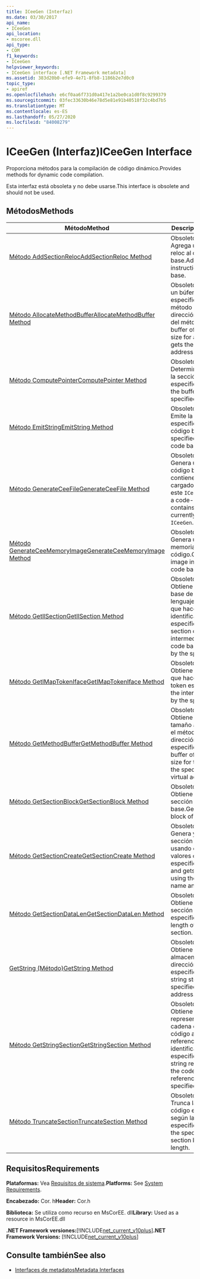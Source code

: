 ```yaml
---
title: ICeeGen (Interfaz)
ms.date: 03/30/2017
api_name:
- ICeeGen
api_location:
- mscoree.dll
api_type:
- COM
f1_keywords:
- ICeeGen
helpviewer_keywords:
- ICeeGen interface [.NET Framework metadata]
ms.assetid: 383d20b0-efe9-4e71-8fb8-1186b2e7d0c0
topic_type:
- apiref
ms.openlocfilehash: e6cf0aa6f731d0a417e1a2be0ca1d0f8c9299379
ms.sourcegitcommit: 03fec33630b46e78d5e81e91b40518f32c4bd7b5
ms.translationtype: MT
ms.contentlocale: es-ES
ms.lasthandoff: 05/27/2020
ms.locfileid: "84008279"
---
```

# <a name="iceegen-interface"></a><span data-ttu-id="5d998-102">ICeeGen (Interfaz)</span><span class="sxs-lookup"><span data-stu-id="5d998-102">ICeeGen Interface</span></span>
<span data-ttu-id="5d998-103">Proporciona métodos para la compilación de código dinámico.</span><span class="sxs-lookup"><span data-stu-id="5d998-103">Provides methods for dynamic code compilation.</span></span>  
  
 <span data-ttu-id="5d998-104">Esta interfaz está obsoleta y no debe usarse.</span><span class="sxs-lookup"><span data-stu-id="5d998-104">This interface is obsolete and should not be used.</span></span>  
  
## <a name="methods"></a><span data-ttu-id="5d998-105">Métodos</span><span class="sxs-lookup"><span data-stu-id="5d998-105">Methods</span></span>  
  
|<span data-ttu-id="5d998-106">Método</span><span class="sxs-lookup"><span data-stu-id="5d998-106">Method</span></span>|<span data-ttu-id="5d998-107">Descripción</span><span class="sxs-lookup"><span data-stu-id="5d998-107">Description</span></span>|  
|------------|-----------------|  
|[<span data-ttu-id="5d998-108">Método AddSectionReloc</span><span class="sxs-lookup"><span data-stu-id="5d998-108">AddSectionReloc Method</span></span>](iceegen-addsectionreloc-method.md)|<span data-ttu-id="5d998-109">Obsoleto.</span><span class="sxs-lookup"><span data-stu-id="5d998-109">Obsolete.</span></span> <span data-ttu-id="5d998-110">Agrega una instrucción. reloc al código base.</span><span class="sxs-lookup"><span data-stu-id="5d998-110">Adds a .reloc instruction to the code base.</span></span>|  
|[<span data-ttu-id="5d998-111">Método AllocateMethodBuffer</span><span class="sxs-lookup"><span data-stu-id="5d998-111">AllocateMethodBuffer Method</span></span>](iceegen-allocatemethodbuffer-method.md)|<span data-ttu-id="5d998-112">Obsoleto.</span><span class="sxs-lookup"><span data-stu-id="5d998-112">Obsolete.</span></span> <span data-ttu-id="5d998-113">Crea un búfer con el tamaño especificado para un método y obtiene la dirección virtual relativa del método.</span><span class="sxs-lookup"><span data-stu-id="5d998-113">Creates a buffer of the specified size for a method, and gets the relative virtual address of the method.</span></span>|  
|[<span data-ttu-id="5d998-114">Método ComputePointer</span><span class="sxs-lookup"><span data-stu-id="5d998-114">ComputePointer Method</span></span>](iceegen-computepointer-method.md)|<span data-ttu-id="5d998-115">Obsoleto.</span><span class="sxs-lookup"><span data-stu-id="5d998-115">Obsolete.</span></span> <span data-ttu-id="5d998-116">Determina el búfer para la sección de código especificada.</span><span class="sxs-lookup"><span data-stu-id="5d998-116">Determines the buffer for the specified code section.</span></span>|  
|[<span data-ttu-id="5d998-117">Método EmitString</span><span class="sxs-lookup"><span data-stu-id="5d998-117">EmitString Method</span></span>](iceegen-emitstring-method.md)|<span data-ttu-id="5d998-118">Obsoleto.</span><span class="sxs-lookup"><span data-stu-id="5d998-118">Obsolete.</span></span> <span data-ttu-id="5d998-119">Emite la cadena especificada en el código base.</span><span class="sxs-lookup"><span data-stu-id="5d998-119">Emits the specified string into the code base.</span></span>|  
|[<span data-ttu-id="5d998-120">Método GenerateCeeFile</span><span class="sxs-lookup"><span data-stu-id="5d998-120">GenerateCeeFile Method</span></span>](iceegen-generateceefile-method.md)|<span data-ttu-id="5d998-121">Obsoleto.</span><span class="sxs-lookup"><span data-stu-id="5d998-121">Obsolete.</span></span> <span data-ttu-id="5d998-122">Genera un archivo de código base que contiene el código base cargado actualmente en este `ICeeGen` .</span><span class="sxs-lookup"><span data-stu-id="5d998-122">Generates a code-base file that contains the code base currently loaded into this `ICeeGen`.</span></span>|  
|[<span data-ttu-id="5d998-123">Método GenerateCeeMemoryImage</span><span class="sxs-lookup"><span data-stu-id="5d998-123">GenerateCeeMemoryImage Method</span></span>](iceegen-generateceememoryimage-method.md)|<span data-ttu-id="5d998-124">Obsoleto.</span><span class="sxs-lookup"><span data-stu-id="5d998-124">Obsolete.</span></span> <span data-ttu-id="5d998-125">Genera una imagen en memoria para la base de código.</span><span class="sxs-lookup"><span data-stu-id="5d998-125">Generates an image in memory for the code base.</span></span>|  
|[<span data-ttu-id="5d998-126">Método GetIlSection</span><span class="sxs-lookup"><span data-stu-id="5d998-126">GetIlSection Method</span></span>](iceegen-getilsection-method.md)|<span data-ttu-id="5d998-127">Obsoleto.</span><span class="sxs-lookup"><span data-stu-id="5d998-127">Obsolete.</span></span> <span data-ttu-id="5d998-128">Obtiene la sección de la base de código de lenguaje intermedio a la que hace referencia el identificador especificado.</span><span class="sxs-lookup"><span data-stu-id="5d998-128">Gets the section of the intermediate language code base referenced by the specified handle.</span></span>|  
|[<span data-ttu-id="5d998-129">Método GetIMapTokenIface</span><span class="sxs-lookup"><span data-stu-id="5d998-129">GetIMapTokenIface Method</span></span>](iceegen-getimaptokeniface-method.md)|<span data-ttu-id="5d998-130">Obsoleto.</span><span class="sxs-lookup"><span data-stu-id="5d998-130">Obsolete.</span></span> <span data-ttu-id="5d998-131">Obtiene la interfaz a la que hace referencia el token especificado.</span><span class="sxs-lookup"><span data-stu-id="5d998-131">Gets the interface referenced by the specified token.</span></span>|  
|[<span data-ttu-id="5d998-132">Método GetMethodBuffer</span><span class="sxs-lookup"><span data-stu-id="5d998-132">GetMethodBuffer Method</span></span>](iceegen-getmethodbuffer-method.md)|<span data-ttu-id="5d998-133">Obsoleto.</span><span class="sxs-lookup"><span data-stu-id="5d998-133">Obsolete.</span></span> <span data-ttu-id="5d998-134">Obtiene un búfer del tamaño adecuado para el método en la dirección virtual relativa especificada.</span><span class="sxs-lookup"><span data-stu-id="5d998-134">Gets a buffer of the appropriate size for the method at the specified relative virtual address.</span></span>|  
|[<span data-ttu-id="5d998-135">Método GetSectionBlock</span><span class="sxs-lookup"><span data-stu-id="5d998-135">GetSectionBlock Method</span></span>](iceegen-getsectionblock-method.md)|<span data-ttu-id="5d998-136">Obsoleto.</span><span class="sxs-lookup"><span data-stu-id="5d998-136">Obsolete.</span></span> <span data-ttu-id="5d998-137">Obtiene un bloque de sección del código base.</span><span class="sxs-lookup"><span data-stu-id="5d998-137">Gets a section block of the code base.</span></span>|  
|[<span data-ttu-id="5d998-138">Método GetSectionCreate</span><span class="sxs-lookup"><span data-stu-id="5d998-138">GetSectionCreate Method</span></span>](iceegen-getsectioncreate-method.md)|<span data-ttu-id="5d998-139">Obsoleto.</span><span class="sxs-lookup"><span data-stu-id="5d998-139">Obsolete.</span></span> <span data-ttu-id="5d998-140">Genera y obtiene una sección de código usando el nombre y los valores de marca especificados.</span><span class="sxs-lookup"><span data-stu-id="5d998-140">Generates and gets a code section using the specified name and flag values.</span></span>|  
|[<span data-ttu-id="5d998-141">Método GetSectionDataLen</span><span class="sxs-lookup"><span data-stu-id="5d998-141">GetSectionDataLen Method</span></span>](iceegen-getsectiondatalen-method.md)|<span data-ttu-id="5d998-142">Obsoleto.</span><span class="sxs-lookup"><span data-stu-id="5d998-142">Obsolete.</span></span> <span data-ttu-id="5d998-143">Obtiene la longitud de la sección especificada.</span><span class="sxs-lookup"><span data-stu-id="5d998-143">Gets the length of the specified section.</span></span>|  
|[<span data-ttu-id="5d998-144">GetString (Método)</span><span class="sxs-lookup"><span data-stu-id="5d998-144">GetString Method</span></span>](iceegen-getstring-method.md)|<span data-ttu-id="5d998-145">Obsoleto.</span><span class="sxs-lookup"><span data-stu-id="5d998-145">Obsolete.</span></span> <span data-ttu-id="5d998-146">Obtiene la cadena almacenada en la dirección virtual relativa especificada.</span><span class="sxs-lookup"><span data-stu-id="5d998-146">Gets the string stored at the specified relative virtual address.</span></span>|  
|[<span data-ttu-id="5d998-147">Método GetStringSection</span><span class="sxs-lookup"><span data-stu-id="5d998-147">GetStringSection Method</span></span>](iceegen-getstringsection-method.md)|<span data-ttu-id="5d998-148">Obsoleto.</span><span class="sxs-lookup"><span data-stu-id="5d998-148">Obsolete.</span></span> <span data-ttu-id="5d998-149">Obtiene una representación de cadena de la sección de código a la que hace referencia el identificador especificado.</span><span class="sxs-lookup"><span data-stu-id="5d998-149">Gets a string representation of the code section referenced by the specified handle.</span></span>|  
|[<span data-ttu-id="5d998-150">Método TruncateSection</span><span class="sxs-lookup"><span data-stu-id="5d998-150">TruncateSection Method</span></span>](iceegen-truncatesection-method.md)|<span data-ttu-id="5d998-151">Obsoleto.</span><span class="sxs-lookup"><span data-stu-id="5d998-151">Obsolete.</span></span> <span data-ttu-id="5d998-152">Trunca la sección de código especificada según la longitud especificada.</span><span class="sxs-lookup"><span data-stu-id="5d998-152">Truncates the specified code section by the specified length.</span></span>|  
  
## <a name="requirements"></a><span data-ttu-id="5d998-153">Requisitos</span><span class="sxs-lookup"><span data-stu-id="5d998-153">Requirements</span></span>  
 <span data-ttu-id="5d998-154">**Plataformas:** Vea [Requisitos de sistema](../../get-started/system-requirements.md).</span><span class="sxs-lookup"><span data-stu-id="5d998-154">**Platforms:** See [System Requirements](../../get-started/system-requirements.md).</span></span>  
  
 <span data-ttu-id="5d998-155">**Encabezado:** Cor. h</span><span class="sxs-lookup"><span data-stu-id="5d998-155">**Header:** Cor.h</span></span>  
  
 <span data-ttu-id="5d998-156">**Biblioteca:** Se utiliza como recurso en MsCorEE. dll</span><span class="sxs-lookup"><span data-stu-id="5d998-156">**Library:** Used as a resource in MsCorEE.dll</span></span>  
  
 <span data-ttu-id="5d998-157">**.NET Framework versiones:**[!INCLUDE[net_current_v10plus](../../../../includes/net-current-v10plus-md.md)]</span><span class="sxs-lookup"><span data-stu-id="5d998-157">**.NET Framework Versions:** [!INCLUDE[net_current_v10plus](../../../../includes/net-current-v10plus-md.md)]</span></span>  
  
## <a name="see-also"></a><span data-ttu-id="5d998-158">Consulte también</span><span class="sxs-lookup"><span data-stu-id="5d998-158">See also</span></span>

- [<span data-ttu-id="5d998-159">Interfaces de metadatos</span><span class="sxs-lookup"><span data-stu-id="5d998-159">Metadata Interfaces</span></span>](metadata-interfaces.md)
